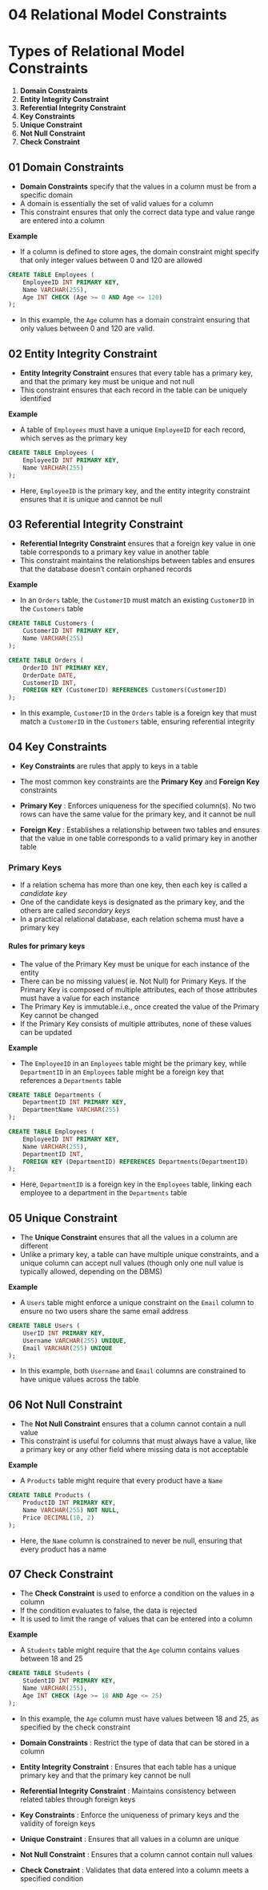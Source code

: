 # 04 Relational Model Constraints

# Types of Relational Model Constraints
1. **Domain Constraints**
2. **Entity Integrity Constraint**
3. **Referential Integrity Constraint**
4. **Key Constraints**
5. **Unique Constraint**
6. **Not Null Constraint**
7. **Check Constraint**

## 01 Domain Constraints
- **Domain Constraints** specify that the values in a column must be from a specific domain
- A domain is essentially the set of valid values for a column
- This constraint ensures that only the correct data type and value range are entered into a column

**Example**
- If a column is defined to store ages, the domain constraint might specify that only integer values between 0 and 120 are allowed
```sql
CREATE TABLE Employees (
    EmployeeID INT PRIMARY KEY,
    Name VARCHAR(255),
    Age INT CHECK (Age >= 0 AND Age <= 120)
);
```
- In this example, the `Age` column has a domain constraint ensuring that only values between 0 and 120 are valid.

## 02 Entity Integrity Constraint
- **Entity Integrity Constraint** ensures that every table has a primary key, and that the primary key must be unique and not null
- This constraint ensures that each record in the table can be uniquely identified

**Example**
- A table of `Employees` must have a unique `EmployeeID` for each record, which serves as the primary key
```sql
CREATE TABLE Employees (
    EmployeeID INT PRIMARY KEY,
    Name VARCHAR(255)
);
```
- Here, `EmployeeID` is the primary key, and the entity integrity constraint ensures that it is unique and cannot be null

## 03 Referential Integrity Constraint
- **Referential Integrity Constraint** ensures that a foreign key value in one table corresponds to a primary key value in another table
- This constraint maintains the relationships between tables and ensures that the database doesn’t contain orphaned records

**Example**
- In an `Orders` table, the `CustomerID` must match an existing `CustomerID` in the `Customers` table
```sql
CREATE TABLE Customers (
    CustomerID INT PRIMARY KEY,
    Name VARCHAR(255)
);

CREATE TABLE Orders (
    OrderID INT PRIMARY KEY,
    OrderDate DATE,
    CustomerID INT,
    FOREIGN KEY (CustomerID) REFERENCES Customers(CustomerID)
);
```
- In this example, `CustomerID` in the `Orders` table is a foreign key that must match a `CustomerID` in the `Customers` table, ensuring referential integrity

## 04 Key Constraints
- **Key Constraints** are rules that apply to keys in a table
- The most common key constraints are the **Primary Key** and **Foreign Key** constraints

- **Primary Key** : Enforces uniqueness for the specified column(s). No two rows can have the same value for the primary key, and it cannot be null
- **Foreign Key** : Establishes a relationship between two tables and ensures that the value in one table corresponds to a valid primary key in another table

### Primary Keys
- If a relation schema has more than one key, then each key is called a _candidate key_
- One of the candidate keys is designated as the primary key, and the others are called _secondary keys_
- In a practical relational database, each relation schema must have a primary key

#### Rules for primary keys
- The value of the Primary Key must be unique for each instance of the entity
- There can be no missing values( ie. Not Null) for Primary Keys. If the Primary Key is composed of multiple attributes, each of those attributes must have a value for each instance
- The Primary Key is immutable.i.e., once created the value of the Primary Key cannot be changed
- If the Primary Key consists of multiple attributes, none of these values can be updated

**Example**
- The `EmployeeID` in an `Employees` table might be the primary key, while `DepartmentID` in an `Employees` table might be a foreign key that references a `Departments` table
```sql
CREATE TABLE Departments (
    DepartmentID INT PRIMARY KEY,
    DepartmentName VARCHAR(255)
);

CREATE TABLE Employees (
    EmployeeID INT PRIMARY KEY,
    Name VARCHAR(255),
    DepartmentID INT,
    FOREIGN KEY (DepartmentID) REFERENCES Departments(DepartmentID)
);
```
- Here, `DepartmentID` is a foreign key in the `Employees` table, linking each employee to a department in the `Departments` table

## 05 Unique Constraint
- The **Unique Constraint** ensures that all the values in a column are different
- Unlike a primary key, a table can have multiple unique constraints, and a unique column can accept null values (though only one null value is typically allowed, depending on the DBMS)

**Example**
- A `Users` table might enforce a unique constraint on the `Email` column to ensure no two users share the same email address
```sql
CREATE TABLE Users (
    UserID INT PRIMARY KEY,
    Username VARCHAR(255) UNIQUE,
    Email VARCHAR(255) UNIQUE
);
```
- In this example, both `Username` and `Email` columns are constrained to have unique values across the table

## 06 Not Null Constraint
- The **Not Null Constraint** ensures that a column cannot contain a null value
- This constraint is useful for columns that must always have a value, like a primary key or any other field where missing data is not acceptable

**Example**
- A `Products` table might require that every product have a `Name`
```sql
CREATE TABLE Products (
    ProductID INT PRIMARY KEY,
    Name VARCHAR(255) NOT NULL,
    Price DECIMAL(10, 2)
);
```
- Here, the `Name` column is constrained to never be null, ensuring that every product has a name

## 07 Check Constraint
- The **Check Constraint** is used to enforce a condition on the values in a column
- If the condition evaluates to false, the data is rejected
- It is used to limit the range of values that can be entered into a column

**Example**
- A `Students` table might require that the `Age` column contains values between 18 and 25
```sql
CREATE TABLE Students (
    StudentID INT PRIMARY KEY,
    Name VARCHAR(255),
    Age INT CHECK (Age >= 18 AND Age <= 25)
);
```
- In this example, the `Age` column must have values between 18 and 25, as specified by the check constraint

- **Domain Constraints** : Restrict the type of data that can be stored in a column
- **Entity Integrity Constraint** : Ensures that each table has a unique primary key and that the primary key cannot be null
- **Referential Integrity Constraint** : Maintains consistency between related tables through foreign keys
- **Key Constraints** : Enforce the uniqueness of primary keys and the validity of foreign keys
- **Unique Constraint** : Ensures that all values in a column are unique
- **Not Null Constraint** : Ensures that a column cannot contain null values
- **Check Constraint** : Validates that data entered into a column meets a specified condition

